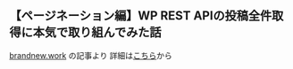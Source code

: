 ## 【ページネーション編】WP REST APIの投稿全件取得に本気で取り組んでみた話

[brandnew.work](https://brandnew.work/) の記事より
詳細は[こちら](https://brandnew.work/column/wordpress/wp-rest-api/wp_rest_api-all_posts-pagination/)から
